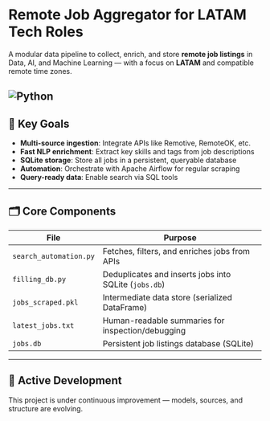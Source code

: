 # Remote Job Aggregator for LATAM Tech Roles

A modular data pipeline to collect, enrich, and store **remote job listings** in Data, AI, and Machine Learning — with a focus on **LATAM** and compatible remote time zones.

![Python](https://img.shields.io/badge/Python-3.10+-blue?logo=python&logoColor=white)
---

## 🔭 Key Goals

- **Multi-source ingestion**: Integrate APIs like Remotive, RemoteOK, etc.
- **Fast NLP enrichment**: Extract key skills and tags from job descriptions
- **SQLite storage**: Store all jobs in a persistent, queryable database
- **Automation**: Orchestrate with Apache Airflow for regular scraping
- **Query-ready data**: Enable search via SQL tools

---

## 🗂️ Core Components

| File                | Purpose                                              |
|---------------------|------------------------------------------------------|
| `search_automation.py` | Fetches, filters, and enriches jobs from APIs     |
| `filling_db.py`        | Deduplicates and inserts jobs into SQLite (`jobs.db`)  |
| `jobs_scraped.pkl`     | Intermediate data store (serialized DataFrame)        |
| `latest_jobs.txt`      | Human-readable summaries for inspection/debugging     |
| `jobs.db`              | Persistent job listings database (SQLite)             |

---

## 🚧 Active Development

This project is under continuous improvement — models, sources, and structure are evolving. 



